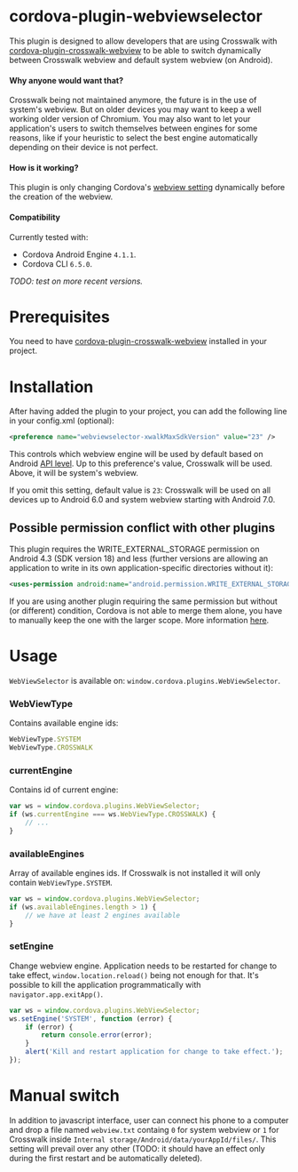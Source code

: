 # cordova-plugin-webviewselector

This plugin is designed to allow developers that are using Crosswalk with [cordova-plugin-crosswalk-webview](https://github.com/crosswalk-project/cordova-plugin-crosswalk-webview) to be able to switch dynamically between Crosswalk webview and default system webview (on Android).

#### Why anyone would want that?

Crosswalk being not maintained anymore, the future is in the use of system's webview. But on older devices you may want to keep a well working older version of Chromium. You may also want to let your application's users to switch themselves between engines for some reasons, like if your heuristic to select the best engine automatically depending on their device is not perfect.

#### How is it working?

This plugin is only changing Cordova's [webview setting](https://github.com/crosswalk-project/cordova-plugin-crosswalk-webview/blob/master/plugin.xml#L28) dynamically before the creation of the webview.

#### Compatibility

Currently tested with:
- Cordova Android Engine `4.1.1`.
- Cordova CLI `6.5.0`.

*TODO: test on more recent versions.*

# Prerequisites

You need to have [cordova-plugin-crosswalk-webview](https://github.com/crosswalk-project/cordova-plugin-crosswalk-webview) installed in your project.

# Installation

After having added the plugin to your project, you can add the following line in your config.xml (optional):
```xml
<preference name="webviewselector-xwalkMaxSdkVersion" value="23" />
```
This controls which webview engine will be used by default based on Android [API level](https://developer.android.com/guide/topics/manifest/uses-sdk-element.html#ApiLevels). Up to this preference's value, Crosswalk will be used. Above, it will be system's webview.

If you omit this setting, default value is `23`: Crosswalk will be used on all devices up to Android 6.0 and system webview starting with Android 7.0.

## Possible permission conflict with other plugins

This plugin requires the WRITE_EXTERNAL_STORAGE permission on Android 4.3 (SDK version 18) and less (further versions are allowing an application to write in its own application-specific directories without it):
```xml
<uses-permission android:name="android.permission.WRITE_EXTERNAL_STORAGE" android:maxSdkVersion="18"/>
```

If you are using another plugin requiring the same permission but without (or different) condition, Cordova is not able to merge them alone, you have to manually keep the one with the larger scope. More information [here](https://github.com/Wizcorp/cordova-plugin-webviewselector/issues/3).

# Usage

`WebViewSelector` is available on: `window.cordova.plugins.WebViewSelector`.

### WebViewType

Contains available engine ids:

```javascript
WebViewType.SYSTEM
WebViewType.CROSSWALK
```

### currentEngine

Contains id of current engine:

```javascript
var ws = window.cordova.plugins.WebViewSelector;
if (ws.currentEngine === ws.WebViewType.CROSSWALK) {
	// ...
}
```

### availableEngines

Array of available engines ids. If Crosswalk is not installed it will only contain `WebViewType.SYSTEM`.

```javascript
var ws = window.cordova.plugins.WebViewSelector;
if (ws.availableEngines.length > 1) {
	// we have at least 2 engines available
}
```

### setEngine

Change webview engine. Application needs to be restarted for change to take effect, `window.location.reload()` being not enough for that. It's possible to kill the application programmatically with `navigator.app.exitApp()`.

```javascript
var ws = window.cordova.plugins.WebViewSelector;
ws.setEngine('SYSTEM', function (error) {
	if (error) {
		return console.error(error);
	}
	alert('Kill and restart application for change to take effect.');
});
```

# Manual switch

In addition to javascript interface, user can connect his phone to a computer and drop a file named `webview.txt` containg `0` for system webview or `1` for Crosswalk inside `Internal storage/Android/data/yourAppId/files/`. This setting will prevail over any other (TODO: it should have an effect only during the first restart and be automatically deleted).
